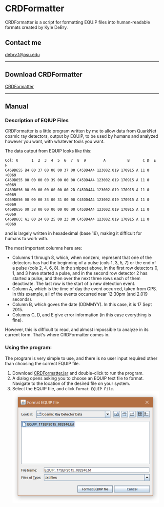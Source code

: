 # CRDFormatter
CRDFormatter is a script for formatting EQUIP files into human-readable formats created by Kyle DeBry.

## Contact me
[debry.1@osu.edu](mailto:debry.1@osu.edu)

---

## Download CRDFormatter
   [CRDFormatter](https://github.com/kyledebry/CRDFormatter/blob/master/CRDFormatter.jar?raw=true)

---

## Manual
### Description of EQIUP Files
CRDFormatter is a little program written by me to allow data from QuarkNet cosmic ray detectors, output by EQUIP, to be used by humans and analyzed however you want, with whatever tools you want.

The data output from EQUIP looks like this:
   ```
Col: 0      1  2  3  4  5  6  7  8  9        A          B      C D  E F
   C469D655 B4 00 37 00 00 00 37 00 C45DD4A4 123002.019 170915 A 11 0 +0069
   C469D655 00 00 00 00 39 00 00 00 C45DD4A4 123002.019 170915 A 11 0 +0069
   C469D656 00 00 00 00 00 00 00 2D C45DD4A4 123002.019 170915 A 11 0 +0069
   C469D656 00 00 00 33 00 31 00 00 C45DD4A4 123002.019 170915 A 11 0 +0069
   C469D656 00 38 00 00 00 00 00 00 C45DD4A4 123002.019 170915 A 11 0 +0069
   C469D6CC A1 00 24 00 25 00 23 00 C45DD4A4 123002.019 170915 A 11 0 +0069
   ```
and is largely written in hexadeximal (base 16), making it difficult for humans to work with.

The most important columns here are:
- Columns 1 through 8, which, when nonzero, represent that one of the detectors has had the beginning of a pulse (cols 1, 3, 5, 7) or the end of a pulse (cols 2, 4, 6, 8). In the snippet above, in the first row detectors 0, 1, and 3 have started a pulse, and in the second row detector 2 has started a pulse, and then over the next three rows each of them deactivate. The last row is the start of a new detection event.
- Column A, which is the time of day the event occurred, taken from GPS. In this example, all of the events occurred near 12:30pm (and 2.019 seconds).
- Column B, which goves the date (DDMMYY). In this case, it is 17 Sept 2015.
- Columns C, D, and E give error information (in this case everything is fine).

However, this is difficult to read, and almost impossible to analyze in its current form. That's where CRDFormatter comes in.

### Using the program:
The program is very simple to use, and there is no user input required other than choosing the correct EQUIP file.

1. Download [CRDFormatter.jar](https://github.com/kyledebry/CRDFormatter/blob/master/CRDFormatter.jar?raw=true) and double-click to run the program.
2. A dialog opens asking you to choose an EQUIP text file to format. Navigate to the location of the desired file on your system.
3. Select the EQUIP file, and click `Format EQUIP File`.
![CRDFormatter file selection dialog][file-select]


[file-select]: https://raw.githubusercontent.com/kyledebry/CRDFormatter/master/Select%20File.PNG "CRDFormatter file selection dialog"

